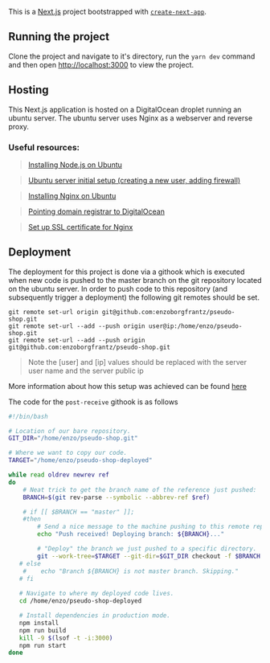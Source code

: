 This is a [Next.js](https://nextjs.org/) project bootstrapped with [`create-next-app`](https://github.com/vercel/next.js/tree/canary/packages/create-next-app).

## Running the project

Clone the project and navigate to it's directory, run the `yarn dev` command and then open [http://localhost:3000](http://localhost:3000) to view the project.

## Hosting

This Next.js application is hosted on a DigitalOcean droplet running an ubuntu server. The ubuntu server uses Nginx as a webserver and reverse proxy.

### Useful resources:

> [Installing Node.js on Ubuntu](https://www.digitalocean.com/community/tutorials/how-to-install-node-js-on-ubuntu-18-04)

> [Ubuntu server initial setup (creating a new user, adding firewall)](https://www.digitalocean.com/community/tutorials/initial-server-setup-with-ubuntu-18-04)

> [Installing Nginx on Ubuntu](https://www.digitalocean.com/community/tutorials/how-to-install-nginx-on-ubuntu-16-04)

> [Pointing domain registrar to DigitalOcean](https://www.digitalocean.com/community/tutorials/how-to-point-to-digitalocean-nameservers-from-common-domain-registrars)

> [Set up SSL certificate for Nginx](https://www.digitalocean.com/community/tutorials/how-to-secure-nginx-with-let-s-encrypt-on-ubuntu-18-04)

## Deployment

The deployment for this project is done via a githook which is executed when new code is pushed to the master branch on the git repository located on the ubuntu server. In order to push code to this repository (and subsequently trigger a deployment) the following git remotes should be set.

```
git remote set-url origin git@github.com:enzoborgfrantz/pseudo-shop.git
git remote set-url --add --push origin user@ip:/home/enzo/pseudo-shop.git
git remote set-url --add --push origin git@github.com:enzoborgfrantz/pseudo-shop.git
```

> Note the [user] and [ip] values should be replaced with the server user name and the server public ip

More information about how this setup was achieved can be found [here](https://macarthur.me/posts/deploying-code-with-a-git-hook)

The code for the `post-receive` githook is as follows

```bash
#!/bin/bash

# Location of our bare repository.
GIT_DIR="/home/enzo/pseudo-shop.git"

# Where we want to copy our code.
TARGET="/home/enzo/pseudo-shop-deployed"

while read oldrev newrev ref
do
    # Neat trick to get the branch name of the reference just pushed:
    BRANCH=$(git rev-parse --symbolic --abbrev-ref $ref)

    # if [[ $BRANCH == "master" ]];
    #then
        # Send a nice message to the machine pushing to this remote repository.
        echo "Push received! Deploying branch: ${BRANCH}..."

        # "Deploy" the branch we just pushed to a specific directory.
        git --work-tree=$TARGET --git-dir=$GIT_DIR checkout -f $BRANCH
   # else 
    #    echo "Branch ${BRANCH} is not master branch. Skipping."
   # fi
   
   # Navigate to where my deployed code lives. 
   cd /home/enzo/pseudo-shop-deployed

   # Install dependencies in production mode.
   npm install
   npm run build
   kill -9 $(lsof -t -i:3000)
   npm run start
done
```
